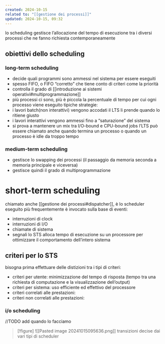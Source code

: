 ```yaml
---
created: 2024-10-15
related to: "[[gestione dei processi]]"
updated: 2024-10-15, 09:32
---
```

lo scheduling gestisce l’allocazione del tempo di esecuzione tra i diversi processi che ne fanno richiesta contemporaneamente
## obiettivi dello scheduling
### long-term scheduling
- decide quali programmi sono ammessi nel sistema per essere eseguiti
- spesso FIFO, o FIFO “corretto” che tiene conto di criteri come la priorità
- controlla il grado di [[introduzione ai sistemi operativi#multiprogrammazione]]
- più processi ci sono, più è piccola la percentuale di tempo per cui ogni processo viene eseguito
tipiche strategie:
- i lavori batch(non interattivi) vengono accodati il LTS li prende quando lo ritiene giusto
- i lavori interattivi vengono ammessi fino a “saturazione” del sistema
- si prova a mantenere un mix tra I/O-bound e CPU-bound jobs
l’LTS può essere chiamato anche quando termina un processo o quando un processo è idle da troppo tempo
### medium-term scheduling
- gestisce lo swapping dei processi (il passaggio da memoria seconda a memoria principale e viceversa)
- gestisce quindi il grado di multiprogrammazione
# short-term scheduling
chiamato anche [[gestione dei processi#dispatcher]], è lo scheduler eseguito più frequentemente
è invocato sulla base di eventi:
- interruzioni di clock
- interruzioni di I/O
- chiamate di sistema
- segnali
lo STS alloca tempo di esecuzione su un processore per ottimizzare il comportamento dell’intero sistema
## criteri per lo STS
bisogna prima effettuare delle distizioni tra i tipi di criteri:
- criteri per utente: minimizzazione del tempo di risposta (tempo tra una richiesta di computazione e la visualizzazione dell’output)
- criteri per sistema: uso efficiente ed effettivo del processore
- criteri correlati alle prestazioni:
- criteri non correlati alle prestazioni:
### i/o scheduling
//TODO add quando lo facciamo

>[!figure] ![[Pasted image 20241015095636.png]]
>transizioni decise dai vari tipi di scheduler